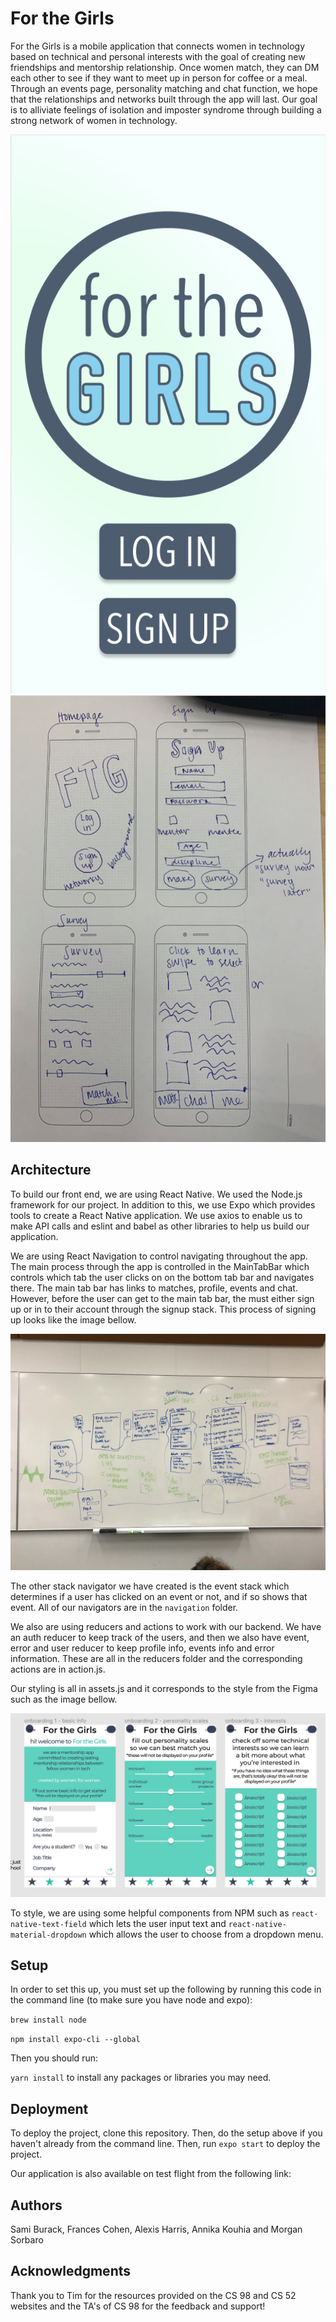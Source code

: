 # For the Girls

For the Girls is a mobile application that connects women in technology based on technical and personal interests with the goal of creating new friendships and mentorship relationship. Once women match, they can DM each other to see if they want to meet up in person for coffee or a meal. Through an events page, personality matching and chat function, we hope that the relationships and networks built through the app will last. Our goal is to alliviate feelings of isolation and imposter syndrome through building a strong network of women in technology. 

![hi-fi](./img/homepage_v1.png)
![sketch](./img/sketch_v1.png)

## Architecture

To build our front end, we are using React Native. We used the Node.js framework for our project. In addition to this, we use Expo which provides tools to create a React Native application. We use axios to enable us to make API calls and eslint and babel as other libraries to help us build our application.

We are using React Navigation to control navigating throughout the app. The main process through the app is controlled in the MainTabBar which controls which tab the user clicks on on the bottom tab bar and navigates there. The main tab bar has links to matches, profile, events and chat. However, before the user can get to the main tab bar, the must either sign up or in to their account through the signup stack. This process of signing up looks like the image bellow.

![sketch](./img/IMG_9538.jpg)

The other stack navigator we have created is the event stack which determines if a user has clicked on an event or not, and if so shows that event.  All of our navigators are in the  `navigation` folder.

We also are using reducers and actions to work with our backend. We have  an auth reducer to keep track of the users, and then we also have event, error and user reducer to keep profile info, events info and error information. These are all  in the reducers folder and the corresponding actions are in action.js.

Our styling is all in assets.js and it corresponds to the style from the Figma such as the image bellow.

![sketch](./img/style.jpeg)

To style, we are using some helpful components from NPM such as `react-native-text-field` which lets the user input text and `react-native-material-dropdown` which allows the user to choose from a dropdown menu.

## Setup

In order to set this up, you must set up the following by running this code in the command line (to make sure you have node and expo):

`brew install node`

`npm install expo-cli --global`

Then you should run:

`yarn install` to install any packages or libraries you may need.

## Deployment

To deploy the project, clone this repository. Then, do the setup above if you haven't already from the command line. Then, run `expo start` to deploy the project.

Our application is also available on test flight from the following link:


## Authors

Sami Burack, Frances Cohen, Alexis Harris, Annika Kouhia and Morgan Sorbaro

## Acknowledgments

Thank you to Tim for the resources provided on the CS 98 and CS 52 websites and the TA's of CS 98 for the feedback and support!
